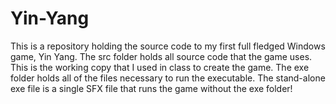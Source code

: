 # Yin-Yang
This is a repository holding the source code to my first full fledged Windows game, Yin Yang.
The src folder holds all source code that the game uses. This is the working copy that I used in class to create the game.
The exe folder holds all of the files necessary to run the executable.
The stand-alone exe file is a single SFX file that runs the game without the exe folder!
